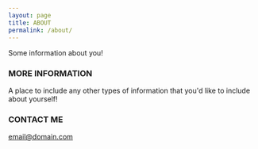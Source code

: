 ```yaml
---
layout: page
title: ABOUT
permalink: /about/
---
```


Some information about you!

### MORE INFORMATION

A place to include any other types of information that you'd like to include about yourself!

### CONTACT ME

[email@domain.com](mailto:email@domain.com)

<style>
body {
  margin-top: 4%;
}
</style>
